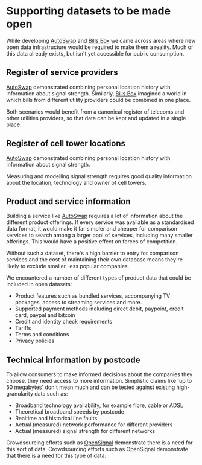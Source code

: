 # Supporting datasets to be made open

While developing [AutoSwap](/scenario-1-choosing-the-best-mobile-network-operator) and [Bills Box](/scenario-2-managing-utility-bills-in-a-shared-household) we came across areas where new open data infrastructure would be required to make them a reality. Much of this data already exists, but isn't yet accessible for public consumption.

## Register of service providers

[AutoSwap](/scenario-1-choosing-the-best-mobile-network-operator) demonstrated combining personal location history with information about signal strength. Similarly, [Bills Box](/scenario-2-managing-utility-bills-in-a-shared-household) imagined a world in which bills from different utility providers could be combined in one place.

Both scenarios would benefit from a canonical register of telecoms and other utilities providers, so that data can be kept and updated in a single place.


## Register of cell tower locations

[AutoSwap](/scenario-1-choosing-the-best-mobile-network-operator) demonstrated combining personal location history with information about signal strength.

Measuring and modelling signal strength requires good quality information about the location, technology and owner of cell towers.

## Product and service information

Building a service like [AutoSwap](/scenario-1-choosing-the-best-mobile-network-operator) requires a lot of information about the different product offerings.
If every service was available as a standardised data format, it would make it far simpler and cheaper for comparison services to search among a larger pool of services, including many smaller offerings. This would have a positive effect on forces of competition.

Without such a dataset, there's a high barrier to entry for comparison services and the cost of maintaining their own database means they're likely to exclude smaller, less popular companies.

We encountered a number of different types of product data that could be included in open datasets:

* Product features such as bundled services, accompanying TV packages, access to streaming services and more.
* Supported payment methods including direct debit, paypoint, credit card, paypal and bitcoin
* Credit and identity check requirements
* Tariffs
* Terms and conditions
* Privacy policies

## Technical information by postcode

To allow consumers to make informed decisions about the companies they choose, they need access to more information. Simplistic claims like 'up to 50 megabytes' don't mean much and can be tested against existing high-granularity data such as:

* Broadband technology availability, for example fibre, cable or ADSL
* Theoretical broadband speeds by postcode
* Realtime and historical line faults
* Actual (measured) network performance for different providers
* Actual (measured) signal strength for different networks

Crowdsourcing efforts such as [OpenSignal](https://opensignal.com/networks) demonstrate there is a need for this sort of data.
Crowdsourcing efforts such as OpenSignal demonstrate that there is a need for this type of data.

